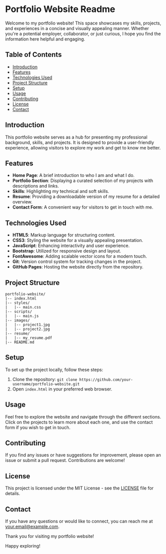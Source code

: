 # Portfolio Website Readme

Welcome to my portfolio website! This space showcases my skills, projects, and experiences in a concise and visually appealing manner. Whether you're a potential employer, collaborator, or just curious, I hope you find the information here helpful and engaging.

## Table of Contents
- [Introduction](#introduction)
- [Features](#features)
- [Technologies Used](#technologies-used)
- [Project Structure](#project-structure)
- [Setup](#setup)
- [Usage](#usage)
- [Contributing](#contributing)
- [License](#license)
- [Contact](#contact)

## Introduction

This portfolio website serves as a hub for presenting my professional background, skills, and projects. It is designed to provide a user-friendly experience, allowing visitors to explore my work and get to know me better.

## Features

- **Home Page**: A brief introduction to who I am and what I do.
- **Portfolio Section**: Displaying a curated selection of my projects with descriptions and links.
- **Skills**: Highlighting my technical and soft skills.
- **Resume**: Providing a downloadable version of my resume for a detailed overview.
- **Contact Form**: A convenient way for visitors to get in touch with me.

## Technologies Used

- **HTML5**: Markup language for structuring content.
- **CSS3**: Styling the website for a visually appealing presentation.
- **JavaScript**: Enhancing interactivity and user experience.
- **Bootstrap**: Utilized for responsive design and layout.
- **FontAwesome**: Adding scalable vector icons for a modern touch.
- **Git**: Version control system for tracking changes in the project.
- **GitHub Pages**: Hosting the website directly from the repository.

## Project Structure

```
portfolio-website/
|-- index.html
|-- styles/
|   |-- main.css
|-- scripts/
|   |-- main.js
|-- images/
|   |-- project1.jpg
|   |-- project2.jpg
|-- resume/
|   |-- my_resume.pdf
|-- README.md
```

## Setup

To set up the project locally, follow these steps:

1. Clone the repository: `git clone https://github.com/your-username/portfolio-website.git`
2. Open `index.html` in your preferred web browser.

## Usage

Feel free to explore the website and navigate through the different sections. Click on the projects to learn more about each one, and use the contact form if you wish to get in touch.

## Contributing

If you find any issues or have suggestions for improvement, please open an issue or submit a pull request. Contributions are welcome!

## License

This project is licensed under the MIT License - see the [LICENSE](LICENSE) file for details.

## Contact

If you have any questions or would like to connect, you can reach me at [your.email@example.com](mailto:your.email@example.com).

Thank you for visiting my portfolio website!

Happy exploring!